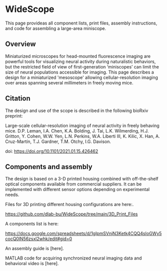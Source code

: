 # WideScope

This page provideas all component lists, print files, assembly instructions, and code for assembling a large-area miniscope.

## Overview

Miniaturized microscopes for head-mounted fluorescence imaging are powerful tools for visualizing neural activity during naturalistic behaviors, but the restricted field of view of first-generation ‘miniscopes’ can limit the size of neural populations accessible for imaging. This page describes a design for a miniaturized 'mesoscope' allowing cellular-resolution imaging over areas spanning several millimeters in freely moving mice. 

## Citation

The design and use of the scope is described in the following bioRxiv preprint:

Large-scale cellular-resolution imaging of neural activity in freely behaving mice.
D.P. Leman, I.A. Chen, K.A. Bolding, J. Tai, L.K. Wilmerding, H.J. Gritton, Y. Cohen, W.W. Yen, L.N. Perkins, W.A. Liberti III, K. Kilic, X. Han, A. Cruz-Martín, T.J. Gardner, T.M. Otchy, I.G. Davison.

doi: https://doi.org/10.1101/2021.01.15.426462 

## Components and assembly

The design is based on a 3-D printed housing combined with off-the-shelf optical components available from commercial suppliers. It can be implemented with different sensor options depending on experimental needs.

Files for 3D printing different housing configurations are here:.

https://github.com/dlab-bu/WideScope/tree/main/3D_Print_Files


A components list is here:

https://docs.google.com/spreadsheets/d/1gIpmSVnjN3Ketk4CQQ4sIoGWy5cocQ0lN56zsxl2whk/edit#gid=0




An assembly guide is [here].

MATLAB code for acquiring synchronized neural imaging data and behavioral video is [here].



